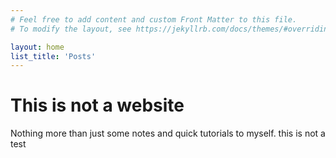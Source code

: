 ```yaml
---
# Feel free to add content and custom Front Matter to this file.
# To modify the layout, see https://jekyllrb.com/docs/themes/#overriding-theme-defaults

layout: home
list_title: 'Posts'
---
```

<h1>This is not a website</h1>

Nothing more than just some notes and quick tutorials to myself.
this is not a test
